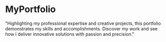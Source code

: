 # MyPortfolio
"Highlighting my professional expertise and creative projects, this portfolio demonstrates my skills and accomplishments. Discover my work and see how I deliver innovative solutions with passion and precision."
